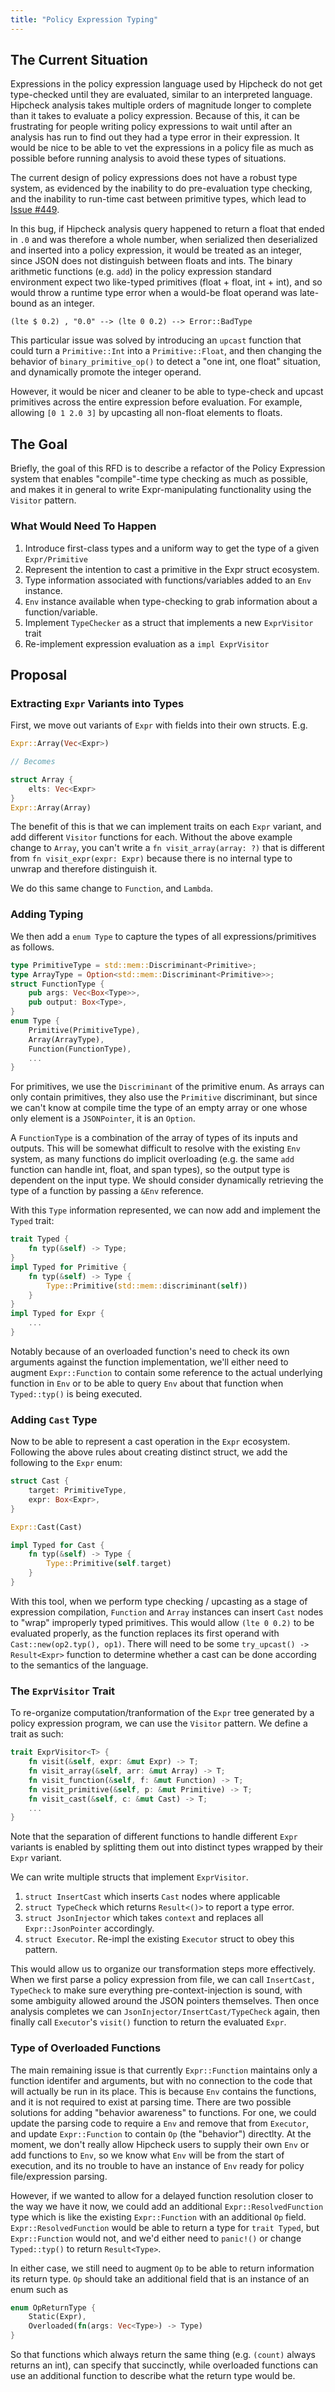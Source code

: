 ```yaml
---
title: "Policy Expression Typing"
---
```


## The Current Situation

Expressions in the policy expression language used by Hipcheck do not get
type-checked until they are evaluated, similar to an interpreted language.
Hipcheck analysis takes multiple orders of magnitude longer to complete than it
takes to evaluate a policy expression. Because of this, it can be frustrating
for people writing policy expressions to wait until after an analysis has run to
find out they had a type error in their expression. It would be nice to be able
to vet the expressions in a policy file as much as possible before running
analysis to avoid these types of situations.

The current design of policy expressions does not have a robust type system, as
evidenced by the inability to do pre-evaluation type checking, and the inability
to run-time cast between primitive types, which lead to [Issue #449](https://github.com/mitre/hipcheck/issues/449).

In this bug, if Hipcheck analysis query happened to return a float that
ended in `.0` and was therefore a whole number, when serialized then
deserialized and inserted into a policy expression, it would be treated as an
integer, since JSON does not distinguish between floats and ints. The binary
arithmetic functions (e.g. `add`) in the policy expression standard environment
expect two like-typed primitives (float + float, int + int), and so would throw
a runtime type error when a would-be float operand was late-bound as an integer.

```
(lte $ 0.2) , "0.0" --> (lte 0 0.2) --> Error::BadType
```

This particular issue was solved by introducing an `upcast` function that could
turn a `Primitive::Int` into a `Primitive::Float`, and then changing the
behavior of `binary_primitive_op()` to detect a "one int, one float" situation,
and dynamically promote the integer operand.

However, it would be nicer and cleaner to be able to type-check and upcast
primitives across the entire expression before evaluation. For example, allowing
`[0 1 2.0 3]` by upcasting all non-float elements to floats.

## The Goal

Briefly, the goal of this RFD is to describe a refactor of the Policy Expression
system that enables "compile"-time type checking as much as possible, and makes
it in general to write Expr-manipulating functionality using the `Visitor`
pattern.

### What Would Need To Happen

1. Introduce first-class types and a uniform way to get the type of a given
   `Expr/Primitive`
2. Represent the intention to cast a primitive in the Expr struct ecosystem.
3. Type information associated with functions/variables added to an `Env`
   instance.
4. `Env` instance available when type-checking to grab information about a
   function/variable.
5. Implement `TypeChecker` as a struct that implements a new `ExprVisitor` trait
6. Re-implement expression evaluation as a `impl ExprVisitor`

## Proposal

### Extracting `Expr` Variants into Types

First, we move out variants of `Expr` with fields into their own structs. E.g.

```rust
Expr::Array(Vec<Expr>)

// Becomes

struct Array {
	elts: Vec<Expr>
}
Expr::Array(Array)
```

The benefit of this is that we can implement traits on each `Expr` variant, and
add different `Visitor` functions for each. Without the above example change to
`Array`, you can't write a `fn visit_array(array: ?)` that is different from `fn
visit_expr(expr: Expr)` because there is no internal type to unwrap and
therefore distinguish it.

We do this same change to `Function`, and `Lambda`.

### Adding Typing

We then add a `enum Type` to capture the types of all expressions/primitives as
follows.

```rust
type PrimitiveType = std::mem::Discriminant<Primitive>;
type ArrayType = Option<std::mem::Discriminant<Primitive>>;
struct FunctionType {
    pub args: Vec<Box<Type>>,
    pub output: Box<Type>,
}
enum Type {
    Primitive(PrimitiveType),
    Array(ArrayType),
    Function(FunctionType),
    ...
}
```

For primitives, we use the `Discriminant` of the primitive enum. As arrays can
only contain primitives, they also use the `Primitive` discriminant, but since
we can't know at compile time the type of an empty array or one whose only
element is a `JSONPointer`, it is an `Option`.

A `FunctionType` is a combination of the array of types of its inputs and
outputs. This will be somewhat difficult to resolve with the existing `Env`
system, as many functions do implicit overloading (e.g. the same `add` function
can handle int, float, and span types), so the output type is dependent on the
input type. We should consider dynamically retrieving the type of a function by
passing a `&Env` reference.

With this `Type` information represented, we can now add and implement the
`Typed` trait:

```rust
trait Typed {
    fn typ(&self) -> Type;
}
impl Typed for Primitive {
    fn typ(&self) -> Type {
        Type::Primitive(std::mem::discriminant(self))
    }
}
impl Typed for Expr {
	...
}
```

Notably because of an overloaded function's need to check its own arguments
against the function implementation, we'll either need to augment
`Expr::Function` to contain some reference to the actual underlying function in
`Env` or to be able to query `Env` about that function when `Typed::typ()` is
being executed.

### Adding `Cast` Type

Now to be able to represent a cast operation in the `Expr` ecosystem. Following
the above rules about creating distinct struct, we add the following to the
`Expr` enum:

```rust
struct Cast {
	target: PrimitiveType,
	expr: Box<Expr>,
}

Expr::Cast(Cast)

impl Typed for Cast {
	fn typ(&self) -> Type {
		Type::Primitive(self.target)
	}
}

```

With this tool, when we perform type checking / upcasting as a stage of
expression compilation, `Function` and `Array` instances can insert `Cast`
nodes to "wrap" improperly typed primitives. This would allow `(lte 0 0.2)` to
be evaluated properly, as the function replaces its first operand with
`Cast::new(op2.typ(), op1)`. There will need to be some `try_upcast() ->
Result<Expr>` function to determine whether a cast can be done according to the
semantics of the language.

### The `ExprVisitor` Trait

To re-organize computation/tranformation of the `Expr` tree generated by a
policy expression program, we can use the `Visitor` pattern. We define a trait
as such:

```rust
trait ExprVisitor<T> {
	fn visit(&self, expr: &mut Expr) -> T;
	fn visit_array(&self, arr: &mut Array) -> T;
	fn visit_function(&self, f: &mut Function) -> T;
	fn visit_primitive(&self, p: &mut Primitive) -> T;
	fn visit_cast(&self, c: &mut Cast) -> T;
	...
}
```

Note that the separation of different functions to handle different `Expr`
variants is enabled by splitting them out into distinct types wrapped by their
`Expr` variant.

We can write multiple structs that implement `ExprVisitor`.

1. `struct InsertCast` which inserts `Cast` nodes where applicable
2. `struct TypeCheck` which returns `Result<()>` to report a type error.
3. `struct JsonInjector` which takes `context` and replaces all `Expr::JsonPointer` accordingly.
4. `struct Executor`. Re-impl the existing `Executor` struct to obey this pattern.

This would allow us to organize our transformation steps more effectively. When
we first parse a policy expression from file, we can call `InsertCast,
TypeCheck` to make sure everything pre-context-injection is sound, with some
ambiguity allowed around the JSON pointers themselves. Then once analysis
completes we can `JsonInjector/InsertCast/TypeCheck` again, then finally call
`Executor`'s `visit()` function to return the evaluated `Expr`.

### Type of Overloaded Functions

The main remaining issue is that currently `Expr::Function` maintains only a
function identifer and arguments, but with no connection to the code that will
actually be run in its place. This is because `Env` contains the functions, and
it is not required to exist at parsing time. There are two possible solutions
for adding "behavior awareness" to functions. For one, we could update the
parsing code to require a `Env` and remove that from `Executor`, and update
`Expr::Function` to contain `Op` (the "behavior") directlty. At the moment, we
don't really allow Hipcheck users to supply their own `Env` or add functions to
`Env`, so we know what `Env` will be from the start of execution, and its no
trouble to have an instance of `Env` ready for policy file/expression parsing.

However, if we wanted to allow for a delayed function resolution closer to the
way we have it now, we could add an additional `Expr::ResolvedFunction` type
which is like the existing `Expr::Function` with an additional `Op` field.
`Expr::ResolvedFunction` would be able to return a type for `trait Typed`, but
`Expr::Function` would not, and we'd either need to `panic!()` or change
`Typed::typ()` to return `Result<Type>`.

In either case, we still need to augment `Op` to be able to return information
its return type. `Op` should take an additional field that is an instance of an enum such as

```rust
enum OpReturnType {
 	Static(Expr),
	Overloaded(fn(args: Vec<Type>) -> Type)
}
```

So that functions which always return the same thing (e.g. `(count)` always returns an int), can specify that succinctly, while overloaded functions can use an additional function to describe what the return type would be.

